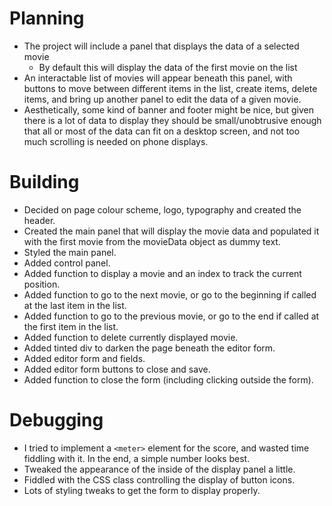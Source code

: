 # Planning
- The project will include a panel that displays the data of a selected movie
    - By default this will display the data of the first movie on the list
- An interactable list of movies will appear beneath this panel, with buttons to move between different items in the list, create items, delete items, and bring up another panel to edit the data of a given movie.
- Aesthetically, some kind of banner and footer might be nice, but given there is a lot of data to display they should be small/unobtrusive enough that all or most of the data can fit on a desktop screen, and not too much scrolling is needed on phone displays.
# Building
- Decided on page colour scheme, logo, typography and created the header.
- Created the main panel that will display the movie data and populated it with the first movie from the movieData object as dummy text.
- Styled the main panel.
- Added control panel.
- Added function to display a movie and an index to track the current position.
- Added function to go to the next movie, or go to the beginning if called at the last item in the list.
- Added function to go to the previous movie, or go to the end if called at the first item in the list.
- Added function to delete currently displayed movie.
- Added tinted div to darken the page beneath the editor form.
- Added editor form and fields.
- Added editor form buttons to close and save.
- Added function to close the form (including clicking outside the form).
# Debugging
- I tried to implement a `<meter>` element for the score, and wasted time fiddling with it. In the end, a simple number looks best.
- Tweaked the appearance of the inside of the display panel a little.
- Fiddled with the CSS class controlling the display of button icons.
- Lots of styling tweaks to get the form to display properly.